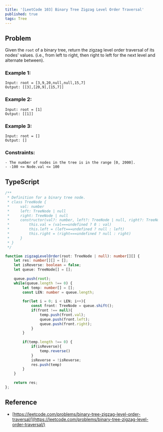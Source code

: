 ```yaml
---
title: '[LeetCode 103] Binary Tree Zigzag Level Order Traversal'
published: true
tags: Tree
---
```


## Problem

Given the `root` of a binary tree, return the zigzag level order traversal of its nodes' values. (i.e., from left to right, then right to left for the next level and alternate between).

### Example 1:

```
Input: root = [3,9,20,null,null,15,7]
Output: [[3],[20,9],[15,7]]
```

### Example 2:

```
Input: root = [1]
Output: [[1]]
```

### Example 3:

```
Input: root = []
Output: []
```
 
### Constraints:

```
- The number of nodes in the tree is in the range [0, 2000].
- -100 <= Node.val <= 100
```

## TypeScript

```typescript
/**
 * Definition for a binary tree node.
 * class TreeNode {
 *     val: number
 *     left: TreeNode | null
 *     right: TreeNode | null
 *     constructor(val?: number, left?: TreeNode | null, right?: TreeNode | null) {
 *         this.val = (val===undefined ? 0 : val)
 *         this.left = (left===undefined ? null : left)
 *         this.right = (right===undefined ? null : right)
 *     }
 * }
 */

function zigzagLevelOrder(root: TreeNode | null): number[][] {
    let res: number[][] = [];
    let isReverse: boolean = false;
    let queue: TreeNode[] = [];
    
    queue.push(root);
    while(queue.length !== 0) {
        let temp: number[] = [];
        const LEN: number = queue.length;
        
        for(let i = 0; i < LEN; i++){
            const front: TreeNode = queue.shift();
            if(front !== null){
                temp.push(front.val);
                queue.push(front.left);
                queue.push(front.right);
            }
        }
        
        if(temp.length !== 0) {
            if(isReverse){
                temp.reverse()
            }
            isReverse = !isReverse;
            res.push(temp)
        }
    }
    
    return res;
};
```

## Reference

- [https://leetcode.com/problems/binary-tree-zigzag-level-order-traversal/](https://leetcode.com/problems/binary-tree-zigzag-level-order-traversal/)